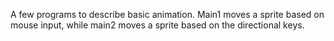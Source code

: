 A few programs to describe basic animation. Main1 moves a sprite based on mouse input, while main2 moves a sprite based on the directional keys.